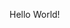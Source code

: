 <!DOCTYPE html>
<html>
    <head>
        <!-- head definitions go here -->
    </head>
    <body>
        <!-- the content goes here -->
		<p> Hello World!</p>
    </body>
</html>
